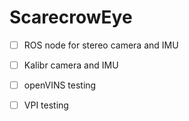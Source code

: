 # ScarecrowEye

- [ ] ROS node for stereo camera and IMU
- [ ] Kalibr camera and IMU
- [ ] openVINS testing 
- [ ] VPI testing

